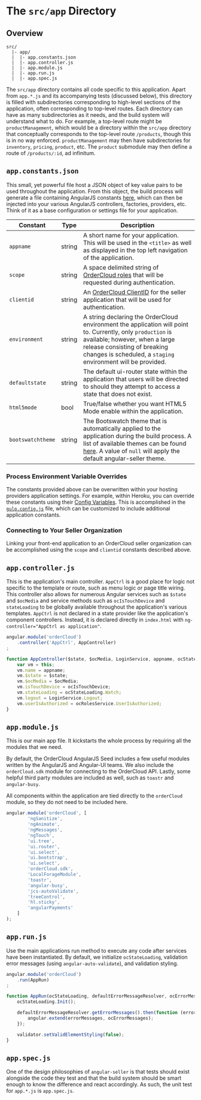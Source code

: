 # The `src/app` Directory

## Overview

```
src/
  |- app/
  |  |- app.constants.json
  |  |- app.controller.js
  |  |- app.module.js
  |  |- app.run.js
  |  |- app.spec.js
```

The `src/app` directory contains all code specific to this application. Apart
from `app.*.js` and its accompanying tests (discussed below), this directory is
filled with subdirectories corresponding to high-level sections of the
application, often corresponding to top-level routes. Each directory can have as
many subdirectories as it needs, and the build system will understand what to
do. For example, a top-level route might be `productManagement`, which would be a directory
within the `src/app` directory that conceptually corresponds to the top-level
route `/products`, though this is in no way enforced. `productManagement` may then have
subdirectories for `inventory`, `pricing`, `product`, etc. The `product` submodule may
then define a route of `/products/:id`, ad infinitum.


## `app.constants.json`

This small, yet powerful file host a JSON object of key value pairs to be used
throughout the application. From this object, the build process will generate
a file containing AngularJS constants [here](https://github.com/ordercloud-api/angular-seller/blob/development/gulp.config.js#L73), which can then be injected into your
various AngularJS controllers, factories, providers, etc. Think of it as a base
configuration or settings file for your application.

Constant | Type | Description
--- | --- | ---
`appname` | string | A short name for your application. This will be used in the `<title>` as well as displayed in the top left navigation of the application.
`scope` | string | A space delimited string of [OrderCloud roles](https://documentation.ordercloud.io/guides/authentication/security-profiles#Roles) that will be requested during authentication.
`clientid` | string | An [OrderCloud ClientID](https://documentation.ordercloud.io/guides/getting-started/using-the-dashboard#Applications) for the seller application that will be used for authentication.
`environment` | string | A string declaring the OrderCloud environment the application will point to. Currently, only `production` is available; however, when a large release consisting of breaking changes is scheduled, a `staging` environment will be provided.
`defaultstate` | string | The default ui-router state within the application that users will be directed to should they attempt to access a state that does not exist.
`html5mode` | bool | True/false whether you want HTML5 Mode enable within the application.
`bootswatchtheme` | string | The Bootswatch theme that is automatically applied to the application during the build process. A list of available themes can be found [here](https://bootswatch.com/). A value of `null` will apply the default angular-seller theme.


### Process Environment Variable Overrides

The constants provided above can be overwritten within your hosting providers application settings. For example, within Heroku, you can override these constants using their [Config Variables](https://devcenter.heroku.com/articles/config-vars#setting-up-config-vars-for-a-deployed-application). This is accomplished in the [`gulp.config.js`](https://github.com/ordercloud-api/angular-seller/blob/development/gulp.config.js#L103) file, which can be customized to include additional application constants.


### Connecting to Your Seller Organization

Linking your front-end application to an OrderCloud seller organization can be accomplished using the `scope` and `clientid` constants described above.


## `app.controller.js`

This is the application's main controller. `AppCtrl` is a good place for logic
not specific to the template or route, such as menu logic or page title wiring. This controller also allows for numerous Angular services such as `$state` and `$ocMedia` and service methods such as `ocIsTouchDevice` and `stateLoading` to be globally available throughout the application's various templates. `AppCtrl` is not declared in a state provider like the application's component controllers. Instead, it is declared directly in `index.html` with `ng-controller="AppCtrl as application"`.

```js
angular.module('orderCloud')
    .controller('AppCtrl', AppController)
;

function AppController($state, $ocMedia, LoginService, appname, ocStateLoading, ocIsTouchDevice, ocRolesService) {
    var vm = this;
    vm.name = appname;
    vm.$state = $state;
    vm.$ocMedia = $ocMedia;
    vm.isTouchDevice = ocIsTouchDevice;
    vm.stateLoading = ocStateLoading.Watch;
    vm.logout = LoginService.Logout;
    vm.userIsAuthorized = ocRolesService.UserIsAuthorized;
}
```

## `app.module.js`

This is our main app file. It kickstarts the whole process by
requiring all the modules that we need.

By default, the OrderCloud AngularJS Seed includes a few useful modules written
by the AngularJS and Angular-UI teams. We also include the `orderCloud.sdk` module for connecting to the OrderCloud API. Lastly, some helpful third party modules are included as well, such as `toastr` and `angular-busy`.

All components within the application are tied directly to the `orderCloud` module, so they do not need to be included here.

```js
angular.module('orderCloud', [
        'ngSanitize',
        'ngAnimate',
        'ngMessages',
        'ngTouch',
        'ui.tree',
        'ui.router',
        'ui.select',
        'ui.bootstrap',
        'ui.select',
        'orderCloud.sdk',
        'LocalForageModule',
        'toastr',
        'angular-busy',
        'jcs-autoValidate',
        'treeControl',
        'hl.sticky',
        'angularPayments'
    ]
);
```

## `app.run.js`

Use the main applications run method to execute any code after services
have been instantiated. By default, we initialize `ocStateLoading`, validation error messages (using `angular-auto-validate`), and validation styling.

```js
angular.module('orderCloud')
    .run(AppRun)
;

function AppRun(ocStateLoading, defaultErrorMessageResolver, ocErrorMessages, validator) {
    ocStateLoading.Init();

    defaultErrorMessageResolver.getErrorMessages().then(function (errorMessages) {
        angular.extend(errorMessages, ocErrorMessages);
    });

    validator.setValidElementStyling(false);
}
```

## `app.spec.js`

One of the design philosophies of `angular-seller` is that tests should exist
alongside the code they test and that the build system should be smart enough to
know the difference and react accordingly. As such, the unit test for `app.*.js`
is `app.spec.js`.
